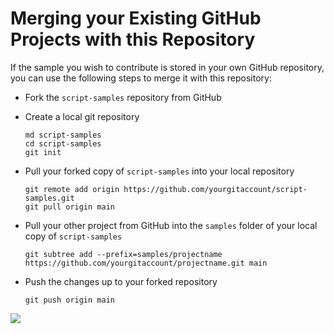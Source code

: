 # Merging your Existing GitHub Projects with this Repository

If the sample you wish to contribute is stored in your own GitHub repository, you can use the following steps to merge it with this repository:

* Fork the `script-samples` repository from GitHub
* Create a local git repository

    ```shell
    md script-samples
    cd script-samples
    git init
    ```

* Pull your forked copy of `script-samples` into your local repository

    ```shell
    git remote add origin https://github.com/yourgitaccount/script-samples.git
    git pull origin main
    ```

* Pull your other project from GitHub into the `samples` folder of your local copy of `script-samples`

    ```shell
    git subtree add --prefix=samples/projectname https://github.com/yourgitaccount/projectname.git main
    ```

* Push the changes up to your forked repository

    ```shell
    git push origin main
    ```

<img src="https://m365-visitor-stats.azurewebsites.net/script-samples/contributing/merging-existing-project" aria-hidden="true" />